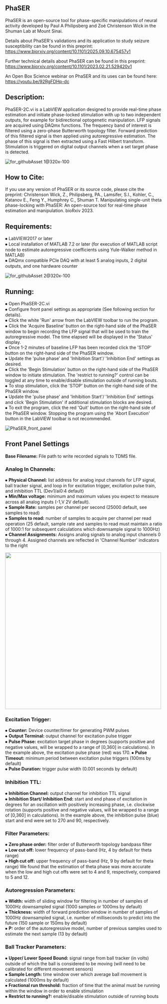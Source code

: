 ## PhaSER  
PhaSER is an open-source tool for phase-specific manipulations of neural activity developed by Paul A Philipsberg and Zoé Christenson Wick in the Shuman Lab at Mount Sinai.

Details about PhaSER's validations and its application to study seizure susceptibility can be found in this preprint: https://www.biorxiv.org/content/10.1101/2025.09.10.675457v1  
  
Further technical details about PhaSER can be found in this preprint:  
https://www.biorxiv.org/content/10.1101/2023.02.21.529420v1

An Open Box Science webinar on PhaSER and its uses can be found here: https://youtu.be/92RgFDHp-dc

## Description:  
PhaSER-2C.vi is a LabVIEW application designed to provide real-time phase estimation and initiate phase-locked stimulation with up to two independent outputs, for example for bidirectional optogenetic manipulation. LFP signals are acquired using DAQmx functions. The frequency band of interest is filtered using a zero-phase Butterworth topology filter. Forward prediction of this filtered signal is then applied using autoregressive estimation. The phase of this signal is then extracted using a Fast Hilbert transform. Stimulation is triggered on digital output channels when a set target phase is detected.

![for_githubAsset 1@320x-100](https://user-images.githubusercontent.com/108362860/220750030-89389a39-4b74-4efe-aaec-76c8c02f96fc.jpg)

## How to Cite:
If you use any version of PhaSER or its source code, please cite the preprint:
Christenson Wick, Z., Philipsberg, PA., Lamsifer, S.I., Kohler, C., Katanov E., Feng Y., Humphrey C., Shuman T. Manipulating single-unit theta phase-locking with PhaSER: An open-source tool for real-time phase estimation and manipulation.  bioRxiv 2023. 

## Requirements:
⦁	LabVIEW2017 or later  
⦁	Local installation of MATLAB 7.2 or later (for execution of MATLAB script node to estimate autoregressive coefficients using Yule-Walker method in MATLAB)  
⦁	DAQmx compatible PCIe DAQ with at least 5 analog inputs, 2 digital outputs, and one hardware counter  

![for_githubAsset 2@320x-100](https://user-images.githubusercontent.com/108362860/220750155-97bd5204-39fa-479b-b4c6-0ce2409bd566.jpg)

## Running:  
⦁	Open PhaSER-2C.vi  
⦁	Configure front panel settings as appropriate (See following section for details).  
⦁	Click the white 'Run' arrow from the LabVIEW toolbar to run the program.  
⦁	Click the 'Acquire Baseline' button on the right-hand side of the PhaSER window to begin recording the LFP signal that will be used to train the autoregressive model. The time elapsed will be displayed in the 'Status' display.  
⦁	Once 1-2 minutes of baseline LFP has been recorded click the 'STOP' button on the right-hand side of the PhaSER window.  
⦁	Update the 'pulse phase' and 'Inhibition Start'/ 'Inhibition End' settings as desired.  
⦁	Click the 'Begin Stimulation' button on the right-hand side of the PhaSER window to initiate stimulation. The 'restrict to running?' control can be toggled at any time to enable/disable stimulation outside of running bouts.  
⦁	To stop stimulation, click the 'STOP' button on the right-hand side of the PhaSER window.  
⦁	Update the 'pulse phase' and 'Inhibition Start'/ 'Inhibition End' settings and click 'Begin Stimulation' if additional stimulation blocks are desired.  
⦁	To exit the program, click the red 'Quit' button on the right-hand side of the PhaSER window. Stopping the program using the 'Abort Execution' button in the LabVIEW toolbar is not recommended.  


![PhaSER_front_panel](https://user-images.githubusercontent.com/99913976/214125636-39915a42-b956-4302-8a8e-386e057889c3.jpg)

## Front Panel Settings    

**Base Filename:** File path to write recorded signals to TDMS file.  

### Analog In Channels:  
⦁	**Physical Channel:** list address for analog input channels for LFP signal, ball tracker signal, and loop in for excitation trigger, excitation pulse train, and inhibition TTL (Dev1/ai0:4 default)  
⦁	**Min/Max voltage:** minimum and maximum values you expect to measure across all analog inputs (-1,V 2V default).  
⦁	**Sample Rate:** samples per channel per second (25000 default, see samples to read)   
⦁	**Samples to read:**  number of samples to acquire per channel per read operation (25 default, sample rate and samples to read must maintain a ratio of 1000:1 for subsequent calculations which downsample signal to 1000Hz)  
⦁	**Channel Assignments:** Assigns analog signals to analog input channels 0 through 4. Assigned channels are reflected in 'Channel Number' indicators to the right  

<img src="https://user-images.githubusercontent.com/108362860/220751484-50d10a87-19a3-448d-aa28-13ea38777a9d.png" width="500">

### Excitation Trigger:  
⦁	**Counter:** Device counter/timer for generating PWM pulses  
⦁	**Output Terminal:** output channel for excitation pulse trigger  
⦁	**Pulse Phase:** excitation target phase in degrees (supports positive and negative values, will be wrapped to a range of [0,360] in calculations). In the example above, the excitation pulse phase (red) was 170.
⦁	**Pulse Timeout:** minimum period between excitation pulse triggers (100ms by default)  
⦁	**Pulse Duration:** trigger pulse width (0.001 seconds by default)  

### Inhibition TTL:  
⦁	**Inhibition Channel:** output channel for inhibition TTL signal  
⦁	**Inhibition Start/ Inhibition End:** start and end phase of excitation in degrees for an oscillation with positively increasing phase, i.e. clockwise rotation (supports positive and negative values, will be wrapped to a range of [0,360] in calculations). In the example above, the inhibition pulse (blue) start and end were set to 270 and 90, respectively.


### Filter Parameters:  
⦁	**Zero phase order:** filter order of Butterworth topology bandpass filter  
⦁	**Low cut off:** lower frequency of pass-band (Hz, 4 by default for theta range)  
⦁	**High cut off:** upper frequency of pass-band (Hz, 9 by default for theta range)
We found that the estimation of theta phase was more accurate when the low and high cut offs were set to 4 and 9, respectively, compared to 5 and 12. 

### Autoregression Parameters:  
⦁	**Width:** width of sliding window for filtering in number of samples of 1000Hz downsampled signal (1000 samples or 1000ms by default)  
⦁	**Thickness:** width of forward prediction window in number of samples of 1000Hz downsampled signal, i.e. number of milliseconds to predict into the future (150 sample or 150ms by default)  
⦁	**P:** order of the autoregressive model, number of previous samples used to estimate the next sample (13 by default)  

### Ball Tracker Parameters:    
⦁	 **Upper/ Lower Speed Bound:** signal range from ball tracker (in volts) outside of which the ball is considered to be moving (will need to be calibrated for different movement sensors)  
⦁	**Sample Length:** time window over which average ball movement is calculated (1000ms by default)  
⦁	**Fractional run threshold:** fraction of time that the animal must be running within the window in order to enable stimulation  
⦁	**Restrict to running?:** enable/disable stimulation outside of running bouts  

  



